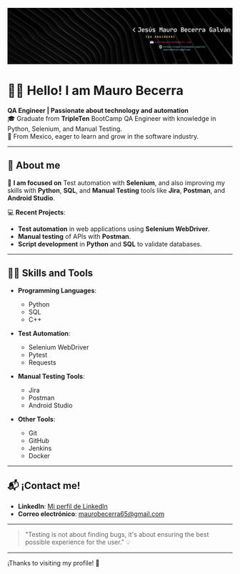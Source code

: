 ![Banner](https://github.com/BMauro147/About-me/blob/0f7cef1cda7903087edf0d755c4d5e05c8515741/Banner%20Para%20LinkedIn%20Desarrollador%20De%20Software%20Moderno%20Negro.png?raw=true)

# 👨‍💻 **Hello! I am Mauro Becerra**  
**QA Engineer | Passionate about technology and automation**  
🎓 Graduate from **TripleTen** BootCamp QA Engineer with knowledge in Python, Selenium, and Manual Testing.  
📍 From Mexico, eager to learn and grow in the software industry.


---

## 🚀 **About me**

🌱 **I am focused on** Test automation with **Selenium**, and also improving my skills with **Python**, **SQL**, and **Manual Testing** tools like **Jira**, **Postman**, and **Android Studio**.


💻 **Recent Projects**:  
- **Test automation** in web applications using **Selenium WebDriver**.  
- **Manual testing** of APIs with **Postman**.  
- **Script development** in **Python** and **SQL** to validate databases.


---
## 🧑‍💻 **Skills and Tools**

- **Programming Languages**:  
  - Python  
  - SQL  
  - C++

- **Test Automation**:  
  - Selenium WebDriver  
  - Pytest  
  - Requests

- **Manual Testing Tools**:  
  - Jira  
  - Postman  
  - Android Studio

- **Other Tools**:  
  - Git  
  - GitHub  
  - Jenkins  
  - Docker
---

## 📬 **¡Contact me!**

- **LinkedIn**: [Mi perfil de LinkedIn](https://www.linkedin.com/in/maurobecerragalvan/)  
- **Correo electrónico**: [maurobecerra65@gmail.com](mailto:maurobecerra65@gmail.com)  

---

> "Testing is not about finding bugs, it's about ensuring the best possible experience for the user." 💡

---

¡Thanks to visiting my profile! 🌟
